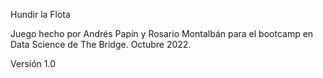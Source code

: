 Hundir la Flota

Juego hecho por Andrés Papín y Rosario Montalbán para el
bootcamp en Data Science de The Bridge. Octubre 2022.

Versión 1.0
